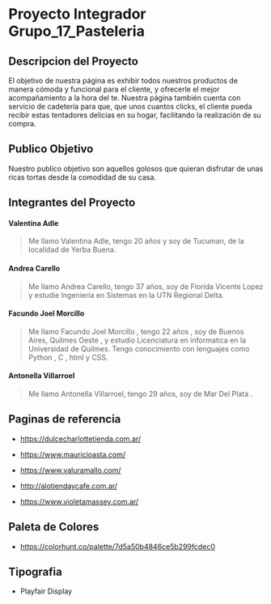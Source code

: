 # Proyecto Integrador Grupo_17_Pasteleria #       
## Descripcion del Proyecto ##
El objetivo de nuestra página es exhibir todos nuestros productos de manera cómoda y funcional para el cliente, y ofrecerle el mejor acompañamiento a la hora del te. Nuestra página también cuenta con servicio de cadetería para que, que unos cuantos clicks, el cliente pueda recibir estas tentadores delicias en su hogar, facilitando la realización de su compra.
 
## Publico Objetivo ##
Nuestro publico objetivo son aquellos golosos que quieran disfrutar de unas ricas tortas desde la comodidad de su casa.

## Integrantes del Proyecto ##
#### Valentina Adle ####
> Me llamo Valentina Adle, tengo 20 años y soy de Tucuman, de la localidad de Yerba Buena.
#### Andrea Carello ####
> Me llamo Andrea Carello, tengo 37 años, soy de Florida Vicente Lopez y estudie Ingenieria en Sistemas en la UTN Regional Delta.
#### Facundo Joel Morcillo ####
> Me llamo Facundo Joel Morcillo , tengo 22 años , soy de Buenos Aires,  Quilmes Oeste , y estudio
Licenciatura en informatica en la Universidad de Quilmes. Tengo conocimiento con lenguajes como Python , C , html y CSS.
#### Antonella Villarroel ####
> Me llamo Antonella Villarroel, tengo 29 años, soy de Mar Del Plata .

## Paginas de referencia ##

- https://dulcecharlottetienda.com.ar/

- https://www.mauricioasta.com/

- https://www.valuramallo.com/

- http://alotiendaycafe.com.ar/

- https://www.violetamassey.com.ar/

## Paleta de Colores ##

- https://colorhunt.co/palette/7d5a50b4846ce5b299fcdec0

## Tipografia ##

- Playfair Display
